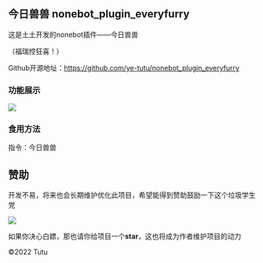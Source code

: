 ## 今日兽兽 nonebot_plugin_everyfurry

这是土土开发的nonebot插件——今日兽兽

（福瑞控狂喜！）

Github开源地址：https://github.com/ye-tutu/nonebot_plugin_everyfurry

### 功能展示

![](https://cdn.jsdelivr.net/gh/ye-tutu/blog-cdn@main/picture/1648747093000.png)

### 食用方法

指令：今日兽兽

## 赞助

开发不易，将来也会长期维护优化此项目，希望能得到赞助鼓励一下这个垃圾学生党

![](https://cdn.jsdelivr.net/gh/ye-tutu/blog-cdn@main/picture/1636820800000.png)

如果你决心白嫖，那也请你给项目一个**star**，这也将成为作者维护项目的动力

©️2022 Tutu
